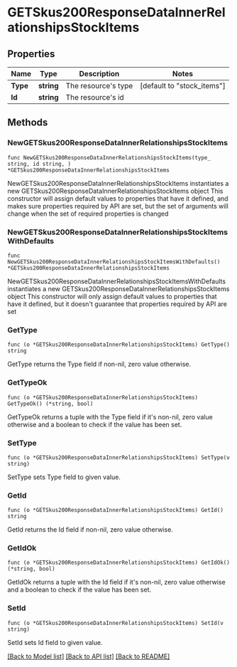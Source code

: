 # GETSkus200ResponseDataInnerRelationshipsStockItems

## Properties

Name | Type | Description | Notes
------------ | ------------- | ------------- | -------------
**Type** | **string** | The resource&#39;s type | [default to "stock_items"]
**Id** | **string** | The resource&#39;s id | 

## Methods

### NewGETSkus200ResponseDataInnerRelationshipsStockItems

`func NewGETSkus200ResponseDataInnerRelationshipsStockItems(type_ string, id string, ) *GETSkus200ResponseDataInnerRelationshipsStockItems`

NewGETSkus200ResponseDataInnerRelationshipsStockItems instantiates a new GETSkus200ResponseDataInnerRelationshipsStockItems object
This constructor will assign default values to properties that have it defined,
and makes sure properties required by API are set, but the set of arguments
will change when the set of required properties is changed

### NewGETSkus200ResponseDataInnerRelationshipsStockItemsWithDefaults

`func NewGETSkus200ResponseDataInnerRelationshipsStockItemsWithDefaults() *GETSkus200ResponseDataInnerRelationshipsStockItems`

NewGETSkus200ResponseDataInnerRelationshipsStockItemsWithDefaults instantiates a new GETSkus200ResponseDataInnerRelationshipsStockItems object
This constructor will only assign default values to properties that have it defined,
but it doesn't guarantee that properties required by API are set

### GetType

`func (o *GETSkus200ResponseDataInnerRelationshipsStockItems) GetType() string`

GetType returns the Type field if non-nil, zero value otherwise.

### GetTypeOk

`func (o *GETSkus200ResponseDataInnerRelationshipsStockItems) GetTypeOk() (*string, bool)`

GetTypeOk returns a tuple with the Type field if it's non-nil, zero value otherwise
and a boolean to check if the value has been set.

### SetType

`func (o *GETSkus200ResponseDataInnerRelationshipsStockItems) SetType(v string)`

SetType sets Type field to given value.


### GetId

`func (o *GETSkus200ResponseDataInnerRelationshipsStockItems) GetId() string`

GetId returns the Id field if non-nil, zero value otherwise.

### GetIdOk

`func (o *GETSkus200ResponseDataInnerRelationshipsStockItems) GetIdOk() (*string, bool)`

GetIdOk returns a tuple with the Id field if it's non-nil, zero value otherwise
and a boolean to check if the value has been set.

### SetId

`func (o *GETSkus200ResponseDataInnerRelationshipsStockItems) SetId(v string)`

SetId sets Id field to given value.



[[Back to Model list]](../README.md#documentation-for-models) [[Back to API list]](../README.md#documentation-for-api-endpoints) [[Back to README]](../README.md)


